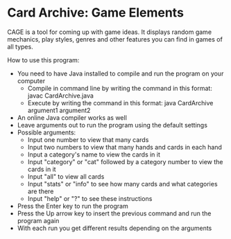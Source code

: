 # Card Archive: Game Elements
CAGE is a tool for coming up with game ideas. It displays random game mechanics, play styles, genres and other features you can find in games of all types.

How to use this program:
- You need to have Java installed to compile and run the program on your computer
  - Compile in command line by writing the command in this format: javac CardArchive.java
  - Execute by writing the command in this format: java CardArchive argument1 argument2
- An online Java compiler works as well
- Leave arguments out to run the program using the default settings
- Possible arguments:
  - Input one number to view that many cards
  - Input two numbers to view that many hands and cards in each hand
  - Input a category's name to view the cards in it
  - Input "category" or "cat" followed by a category number to view the cards in it
  - Input "all" to view all cards
  - Input "stats" or "info" to see how many cards and what categories are there
  - Input "help" or "?" to see these instructions
- Press the Enter key to run the program
- Press the Up arrow key to insert the previous command and run the program again
- With each run you get different results depending on the arguments
